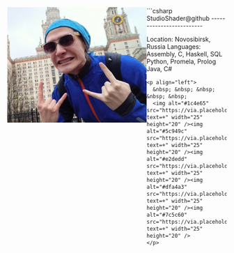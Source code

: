 <img align="left" src="Me.jpg" width="320" /> 
```csharp
StudioShader@github
-------------------------

Location: Novosibirsk, Russia
Languages: Assembly, C, Haskell, SQL
           Python, Promela, Prolog
           Java, C#
```
<p align="left">
  &nbsp; &nbsp; &nbsp; &nbsp; &nbsp;
  <img alt="#1c4e65" src="https://via.placeholder.com/15/1c4e65/000000?text=+" width="25" height="20" /><img alt="#5c949c" src="https://via.placeholder.com/15/5c949c/000000?text=+" width="25" height="20" /><img alt="#e2dedd" src="https://via.placeholder.com/15/e2dedd/000000?text=+" width="25" height="20" /><img alt="#dfa4a3" src="https://via.placeholder.com/15/dfa4a3/000000?text=+" width="25" height="20" /><img alt="#7c5c60" src="https://via.placeholder.com/15/7c5c60/000000?text=+" width="25" height="20" />
</p>
